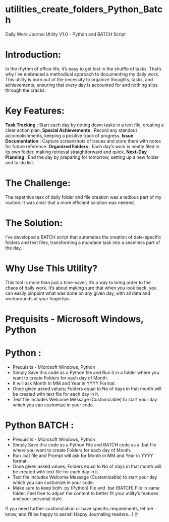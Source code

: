 # utilities_create_folders_Python_Batch
Daily Work Journal Utility V1.0 - Python and BATCH Script

# Introduction:
In the rhythm of office life, it’s easy to get lost in the shuffle of tasks. That’s why I’ve embraced a methodical approach to documenting my daily work. This utility is born out of the necessity to organize thoughts, tasks, and achievements, ensuring that every day is accounted for and nothing slips through the cracks.

# Key Features:
**Task Tracking** : Start each day by noting down tasks in a text file, creating a clear action plan.
**Special Achievements** : Record any standout accomplishments, keeping a positive track of progress.
**Issue Documentation** : Capture screenshots of issues and store them with notes for future reference.
**Organized Folders** : Each day’s work is neatly filed in its own folder, making retrieval straightforward and quick.
**Next-Day Planning** : End the day by preparing for tomorrow, setting up a new folder and to-do list.

# The Challenge:
The repetitive task of daily folder and file creation was a tedious part of my routine. It was clear that a more efficient solution was needed.

# The Solution:
I’ve developed a BATCH script that automates the creation of date-specific folders and text files, transforming a mundane task into a seamless part of the day.

# Why Use This Utility?
This tool is more than just a time-saver; it’s a way to bring order to the chaos of daily work. It’s about making sure that when you look back, you can easily pinpoint what was done on any given day, with all data and workarounds at your fingertips.

# Prequisits - Microsoft Windows, Python

# Python : 
- Prequisits - Microsoft Windows, Python
- Simply Save this code as a Python file and Run it in a folder where you want to create Folders for each day of Month.
- It will ask Month In MM and Year in YYYY Format.
- Once given asked values; Folders equal to No of days in that month will be created with text file for each day in it.
- Text file includes Welcome Message (Customizable) to start your day which you can customize in your code.


# Python BATCH : 
- Prequisits - Microsoft Windows, Python
- Simply Save this code as a Python File and BATCH code as a .bat file where you want to create Folders for each day of Month.
- Run .bat file and Prompt will ask for Month in MM and Year in YYYY format.
- Once given asked values; Folders equal to No of days in that month will be created with text file for each day in it.
- Text file includes Welcome Message (Customizable) to start your day which you can customize in your code.
- Make sure to keep both .py (Python) file and .bat (BATCH) File in same folder.
Feel free to adjust the content to better fit your utility’s features and your personal style.

If you need further customization or have specific requirements, let me know, and I’ll be happy to assist! Happy Journaling readers...! ✌
